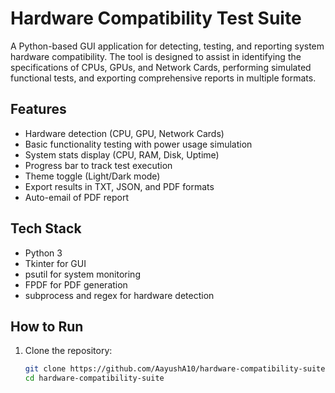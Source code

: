# Hardware Compatibility Test Suite

A Python-based GUI application for detecting, testing, and reporting system hardware compatibility. The tool is designed to assist in identifying the specifications of CPUs, GPUs, and Network Cards, performing simulated functional tests, and exporting comprehensive reports in multiple formats.

## Features

- Hardware detection (CPU, GPU, Network Cards)
- Basic functionality testing with power usage simulation
- System stats display (CPU, RAM, Disk, Uptime)
- Progress bar to track test execution
- Theme toggle (Light/Dark mode)
- Export results in TXT, JSON, and PDF formats
- Auto-email of PDF report

## Tech Stack

- Python 3
- Tkinter for GUI
- psutil for system monitoring
- FPDF for PDF generation
- subprocess and regex for hardware detection

## How to Run

1. Clone the repository:
   ```bash
   git clone https://github.com/AayushA10/hardware-compatibility-suite.git
   cd hardware-compatibility-suite
